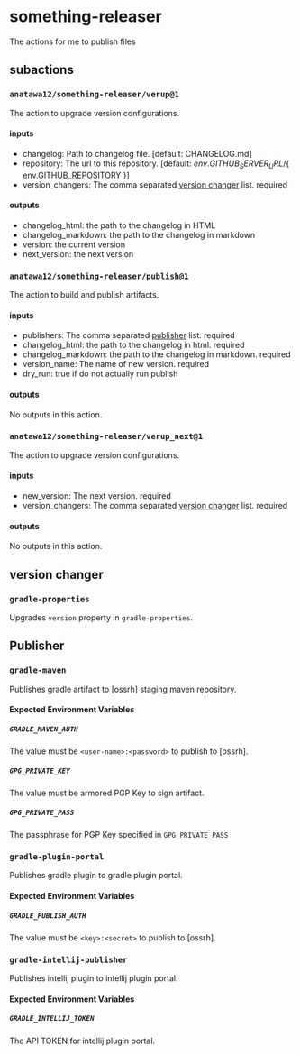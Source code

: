# something-releaser

The actions for me to publish files

## subactions

### `anatawa12/something-releaser/verup@1`

The action to upgrade version configurations.

#### inputs

- changelog: Path to changelog file. \[default: CHANGELOG.md\]
- repository: The url to this repository. \[default: ${ env.GITHUB_SERVER_URL }/${ env.GITHUB_REPOSITORY }\]
- version_changers: The comma separated [version changer](#version-changer) list. required

#### outputs
- changelog_html: the path to the changelog in HTML
- changelog_markdown: the path to the changelog in markdown
- version: the current version
- next_version: the next version

### `anatawa12/something-releaser/publish@1`

The action to build and publish artifacts.

#### inputs

- publishers: The comma separated [publisher](#publisher) list. required
- changelog_html: the path to the changelog in html. required
- changelog_markdown: the path to the changelog in markdown. required
- version_name: The name of new version. required
- dry_run: true if do not actually run publish

#### outputs
No outputs in this action.

### `anatawa12/something-releaser/verup_next@1`

The action to upgrade version configurations.

#### inputs

- new_version: The next version. required
- version_changers: The comma separated [version changer](#version-changer) list. required

#### outputs
No outputs in this action.

## version changer

### `gradle-properties`

Upgrades `version` property in `gradle-properties`.

## Publisher

### `gradle-maven`

Publishes gradle artifact to [ossrh] staging maven repository.

#### Expected Environment Variables
##### `GRADLE_MAVEN_AUTH`
The value must be ``<user-name>:<password>`` to publish to [ossrh].

##### `GPG_PRIVATE_KEY`
The value must be armored PGP Key to sign artifact.

##### `GPG_PRIVATE_PASS`
The passphrase for PGP Key specified in `GPG_PRIVATE_PASS`

### `gradle-plugin-portal`

Publishes gradle plugin to gradle plugin portal.

#### Expected Environment Variables
##### `GRADLE_PUBLISH_AUTH`
The value must be ``<key>:<secret>`` to publish to [ossrh].

### `gradle-intellij-publisher`

Publishes intellij plugin to intellij plugin portal.

#### Expected Environment Variables
##### `GRADLE_INTELLIJ_TOKEN`
The API TOKEN for intellij plugin portal.
